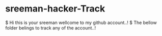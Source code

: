 # sreeman-hacker-Track
$ Hi this is your sreeman wellcome to my github
  account..!
$ The bellow folder belings to track any of the
  account..!

